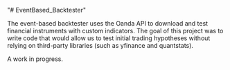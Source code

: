 "# EventBased_Backtester" 
 
The event-based backtester uses the Oanda API to download and test financial instruments with custom indicators. The goal of this project was to write code that would allow us to test initial trading hypotheses without relying on third-party libraries (such as yfinance and quantstats).

A work in progress. 
